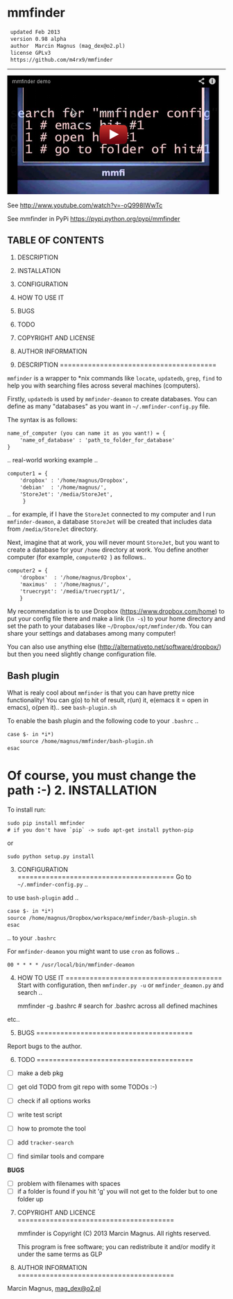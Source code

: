 # mmfinder

     updated Feb 2013
     version 0.98 alpha
     author  Marcin Magnus (mag_dex@o2.pl) 
	 license GPLv3
     https://github.com/m4rx9/mmfinder

--------------------------------------------------------------------------------

<a href="http://www.youtube.com/embed/-oQ998IWwTc"><img src="demo.png"></a>

See http://www.youtube.com/watch?v=-oQ998IWwTc

See mmfinder in PyPi https://pypi.python.org/pypi/mmfinder

TABLE OF CONTENTS
-----------------

1. DESCRIPTION
2. INSTALLATION
3. CONFIGURATION
4. HOW TO USE IT
5. BUGS
6. TODO
7. COPYRIGHT AND LICENSE
8. AUTHOR INFORMATION

1. DESCRIPTION
=======================================

``mmfinder`` is a wrapper to *nix commands like ``locate``, ``updatedb``, ``grep``, ``find`` to help you with searching files across several machines (computers). 

Firstly, ``updatedb`` is used by ``mmfinder-deamon`` to create databases. You can define as many "databases" as you want in ``~/.mmfinder-config.py`` file.

The syntax is as follows:

	name_of_computer (you can name it as you want!) = {
		'name_of_database' : 'path_to_folder_for_database'
	}

.. real-world working example ..	

    computer1 = {
        'dropbox' : '/home/magnus/Dropbox',
        'debian'  : '/home/magnus/',
        'StoreJet': '/media/StoreJet',
         }

.. for example, if I have the ``StoreJet`` connected to my computer and I run ``mmfinder-deamon``, a database ``StoreJet`` will be created that includes data from ``/media/StoreJet`` directory.

Next, imagine that at work, you will never mount ``StoreJet``, but you want to create a database for your ``/home`` directory at work. You define another computer (for example, ``computer02 ``) as follows..

    computer2 = {
        'dropbox'  : '/home/magnus/Dropbox',
        'maximus'  : '/home/magnus/',
        'truecrypt': '/media/truecrypt1/',
        }

My recommendation is to use Dropbox (https://www.dropbox.com/home) to put your config file there and make a link (`ln -s`) to your home directory and set the path to your databases like `~/Dropbox/opt/mmfinder/db`. You can share your settings and databases among many computer!

You can also use anything else (http://alternativeto.net/software/dropbox/) but then you need slightly change configuration file.

## Bash plugin

What is realy cool about ``mmfinder`` is that you can have pretty nice functionality!
You can g(o) to hit of result, r(un) it, e(emacs it = open in emacs), o(pen it).. see ``bash-plugin.sh``

To enable the bash plugin and the following code to your `.bashrc` ..

    case $- in *i*) 
        source /home/magnus/mmfinder/bash-plugin.sh
    esac

Of course, you must change the path :-)
2. INSTALLATION
=======================================
To install run:

	sudo pip install mmfinder
	# if you don't have `pip` -> sudo apt-get install python-pip
	
or

	sudo python setup.py install
	
3. CONFIGURATION
=======================================
Go to ``~/.mmfinder-config.py`` ..

to use ``bash-plugin`` add .. 

	case $- in *i*) 
    source /home/magnus/Dropbox/workspace/mmfinder/bash-plugin.sh
	esac
	
.. to your ``.bashrc``

For ``mmfinder-deamon`` you might want to use ``cron`` as follows ..

    00 * * * * /usr/local/bin/mmfinder-deamon

4. HOW TO USE IT
=======================================
Start with configuration, then ``mmfinder.py -u`` or ``mmfinder_deamon.py`` and search ..

      mmfinder -g .bashrc # search for .bashrc across all defined machines

etc..

5. BUGS
=======================================

Report bugs to the author.
	
6. TODO
=======================================

- [ ] make a deb pkg
- [ ] get old TODO from git repo with some TODOs :-)
- [ ] check if all options works
- [ ] write test script

- [ ] how to promote the tool
- [ ] add `tracker-search`
- [ ] find similar tools and compare

**BUGS**

- [ ] problem with filenames with spaces
- [ ] if a folder is found if you hit 'g' you will not get to the folder but to one folder up

7. COPYRIGHT AND LICENCE
=======================================

    mmfinder is Copyright (C) 2013 Marcin Magnus.  All rights reserved.
    
    This program is free software; you can redistribute it and/or modify it
    under the same terms as GLP

8. AUTHOR INFORMATION
=======================================

Marcin Magnus, mag_dex@o2.pl
